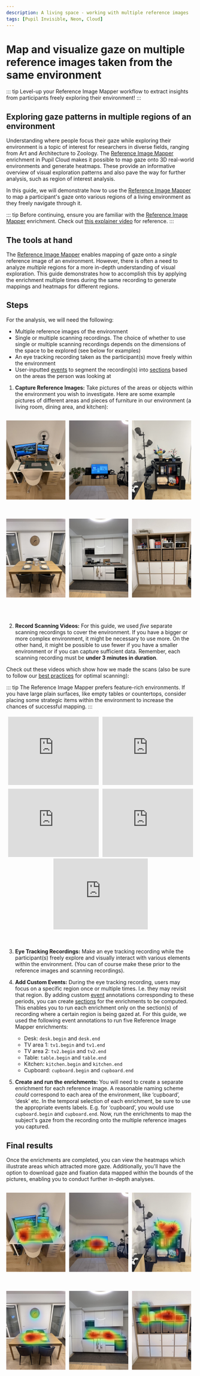```yaml
---
description: A living space - working with multiple reference images
tags: [Pupil Invisible, Neon, Cloud]
---
```


# Map and visualize gaze on multiple reference images taken from the same environment

<Youtube src="CLNDE0VJVng" />

::: tip
Level-up your Reference Image Mapper workflow to extract insights from participants freely exploring their environment!
:::

## Exploring gaze patterns in multiple regions of an environment

Understanding where people focus their gaze while exploring their environment is a topic of interest for researchers in 
diverse fields, ranging from Art and Architecture to Zoology. The [Reference Image Mapper](/enrichments/reference-image-mapper/) 
enrichment in Pupil Cloud makes it possible to map gaze onto 3D real-world environments and generate heatmaps. These provide 
an informative overview of visual exploration patterns and also pave the way for further analysis, such as region of interest analysis.

In this guide, we will demonstrate how to use the [Reference Image Mapper](/enrichments/reference-image-mapper/) to map a 
participant's gaze onto various regions of a living environment as they freely navigate through it.

::: tip
Before continuing, ensure you are familiar with the [Reference Image Mapper](/enrichments/reference-image-mapper) enrichment. 
Check out [this explainer video](https://www.youtube.com/watch?v=ygqzQEzUIS4&t=56s) for reference.
:::

## The tools at hand
The [Reference Image Mapper](/enrichments/reference-image-mapper/) enables mapping of gaze onto a 
_single_ reference image of an environment. However, there is often a need to analyze _multiple_ regions for a more in-depth 
understanding of visual exploration. This guide demonstrates how to accomplish this by applying the enrichment multiple 
times during the same recording to generate mappings and heatmaps for different regions.

## Steps
For the analysis, we will need the following:
- Multiple reference images of the environment
- Single or multiple scanning recordings. The choice of whether to use single or multiple scanning recordings depends on 
the dimensions of the space to be explored (see below for examples)
- An eye tracking recording taken as the participant(s) move freely within the environment
- User-inputted [events](/neon/basic-concepts/events) to segment the recording(s) into [sections](/enrichments/#enrichment-sections) based on 
the areas the person was looking at

1. **Capture Reference Images:** Take pictures of the areas or objects within the environment you wish to investigate. Here are some example pictures of different areas and pieces of furniture in our environment (a living room, dining area, and kitchen):

<div class="image-row">
  <div class="image-column">

  ![desk](./desk.jpeg)
    
  </div>
  <div class="image-column">

  ![tv1](./tv1.jpeg)

  </div>
  <div class="image-column">

  ![tv2](./tv2.jpeg)

  </div>
</div>
<div class="image-row">
  <div class="image-column">
    
  ![table](./table.jpeg)

  </div>

  <div class="image-column">

  ![kitchen](./kitchen.jpeg)

  </div>
  <div class="image-column">

  ![cupboard](./cupboard.jpeg)
  
  </div>
</div>

<div style="margin-bottom: 50px;"></div>

2. **Record Scanning Videos:** For this guide, we used *five* separate scanning recordings to cover the environment. If you have a bigger or more complex environment, it might be necessary to use more. On the other hand, it might be possible to use fewer if you have a smaller environment or if you can capture sufficient data. Remember, each scanning recording must be **under 3 minutes in duration**. 
    
Check out these videos which show how we made the scans (also be sure to follow our [best practices](/enrichments/reference-image-mapper/#scanning-best-practices) for optimal scanning):

::: tip
The Reference Image Mapper prefers feature-rich environments. If you have large plain surfaces, like empty tables or countertops, 
consider placing some strategic items within the environment to increase the chances of successful mapping. 
:::

<div style="display: flex;">
  <div style="flex: 50%; padding: 5px;">
    <div style="position: relative; padding-bottom: 75%; height: 0;">
      <iframe style="position: absolute; width: 100%; height: 100%; border: none;" src="https://www.youtube.com/embed/jeL8gs053lg?si=6wlx4fjxlfiqrbRq"></iframe>
    </div>
  </div>
  <div style="flex: 50%; padding: 5px;">
    <div style="position: relative; padding-bottom: 75%; height: 0;">
      <iframe style="position: absolute; width: 100%; height: 100%; border: none;" src="https://www.youtube.com/embed/zksTzVkGifk?si=3bxl0eKOgRbfoes-"></iframe>
    </div>
  </div>
</div>

<div style="display: flex;">
  <div style="flex: 50%; padding: 5px;">
    <div style="position: relative; padding-bottom: 75%; height: 0;">
      <iframe style="position: absolute; width: 100%; height: 100%; border: none;" src="https://www.youtube.com/embed/Bg_SiFByceY?si=d2koC7-V7bbrYL3h"></iframe>
    </div>
  </div>
  <div style="flex: 50%; padding: 5px;">
    <div style="position: relative; padding-bottom: 75%; height: 0;">
      <iframe style="position: absolute; width: 100%; height: 100%; border: none;" src="https://www.youtube.com/embed/0r8oAn2AZMQ?si=SbSVHedGTJ4Zshfw"></iframe>
    </div>
  </div>
</div>

<div class="iframe-container2">
  <iframe src="https://www.youtube.com/embed/fmy9F8Q9eW0?si=F7q399iZHGW2kArv" frameborder="0" allow="accelerometer; autoplay; clipboard-write; encrypted-media; gyroscope; picture-in-picture" allowfullscreen></iframe>
</div>

3. **Eye Tracking Recordings:** Make an eye tracking recording while the participant(s) freely explore and visually interact with various elements within the environment. (You can of course make these prior to the reference images and scanning recordings).

<div style="margin-bottom: 5px;"></div>

4. **Add Custom Events:** During the eye tracking recording, users may focus on a specific region once or multiple times. I.e. they may revisit that region. By adding custom [event](/neon/basic-concepts/events) annotations corresponding to these periods, you can create [sections](/enrichments/#enrichment-sections) for the enrichments to be computed. This enables you to run each enrichment only on the section(s) of recording where a certain region is being gazed at. For this guide, we used the following event annotations to run five Reference Image Mapper enrichments:
    - Desk: `desk.begin` and `desk.end`
    - TV area 1: `tv1.begin` and `tv1.end`
    - TV area 2: `tv2.begin` and `tv2.end`
    - Table: `table.begin` and `table.end`
    - Kitchen: `kitchen.begin` and `kitchen.end`
    - Cupboard: `cupboard.begin` and `cupboard.end`

5. **Create and run the enrichments:** You will need to create a separate enrichment for each reference image. A reasonable naming scheme *could* correspond to each area of the environment, like ‘cupboard’, ‘desk’ etc. In the temporal selection of each enrichment, be sure to use the appropriate events labels. E.g. for ‘cupboard’, you would use `cupboard.begin` and `cupboard.end`. Now, run the enrichments to map the subject's gaze from the recording onto the multiple reference images you captured.

## Final results

Once the enrichments are completed, you can view the heatmaps which illustrate areas which attracted more gaze. Additionally, you'll have the option to download gaze and fixation data mapped within the bounds of the pictures, enabling you to conduct further in-depth analyses.

<div class="image-row">
  <div class="image-column">

  ![desk](./desk-heatmap.jpeg)

  </div>
  <div class="image-column">
  
  ![tv1](./tv1-heatmap.jpeg)

  </div>
  <div class="image-column">
  
  ![tv2](./tv2-heatmap.jpeg)

  </div>
</div>
<div class="image-row">
  <div class="image-column">

  ![table](./table-heatmap.jpeg)
  </div>
  <div class="image-column">

  ![kitchen](./kitchen-heatmap.jpeg)

  </div>
  <div class="image-column">

  ![cupboard](./cupboard-heatmap.jpeg)

  </div>
</div>

<div style="margin-bottom: 50px;"></div>

<style scoped>

table, tr, td, th {
    overflow: hidden;
    background: none!important;
    border: none!important;
    table-layout: fixed;
    box-sizing: border-box;
    padding: 5px;
}

img {
    max-width: 100%;
    height: auto;
    box-sizing: border-box;
}

 .iframe-container{
  position: relative;
  width: 100%;
  padding-bottom: 56.1%; 
  height: 0;
  margin-left:auto;
  margin-right:auto;
}
.iframe-container iframe{
  position: absolute;
  top:0;
  left: 0;
  width: 100%;
  height: 100%;
}

.iframe-container2{
  position: relative;
  width: 50%;
  height: 50%;
  padding-bottom: 37.5%;
  height: auto;
  margin-left:auto;
  margin-right:auto;
  margin-bottom: 50px;
}

.iframe-container2 iframe{
  position: absolute;
  top:0;
  left: 0;
  width: 100%;
  height: 100%;
  
}

.image-row {
    display: flex;
    justify-content: space-between;
    margin-bottom: 20px; /* Add spacing between rows */
}

.image-column {
    flex: 1;
    margin-right: 10px; /* Add spacing between images */
}

/* Style for the images */
.image {
    width: 100%;
    height: auto;
    display: block; /* Remove extra space below images */
}

.video-container {
    display: flex;
    justify-content: center;
    width: 100%;
    height: 100%;
    position: relative;
}

.test-container {
  justify-content: center;
  align-items: center;
  height: 100%; /* Adjust the height as needed */
}

.test {
  width: 50%;
  height: 50%;
  position: relative;
}

.test iframe {
  position: absolute;
  width: 80%;
  height: 80%;
}
 
</style>
